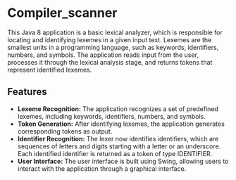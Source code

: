 # Compiler_scanner
This Java 8 application is a basic lexical analyzer, which is responsible for locating and identifying lexemes in a given input text. Lexemes are the smallest units in a programming language, such as keywords, identifiers, numbers, and symbols. The application reads input from the user, processes it through the lexical analysis stage, and returns tokens that represent identified lexemes.

## Features

 + **Lexeme Recognition:** The application recognizes a set of predefined lexemes, including keywords, identifiers, numbers, and symbols. 	 
 + **Token Generation:** After identifying lexemes, the application generates corresponding tokens as output.
 + **Identifier Recognition:** The lexer now identifies identifiers, which are sequences of letters and digits starting with a letter or an underscore. Each identified identifier is returned as a token of type IDENTIFIER.
 + **User Interface:** The user interface is built using Swing, allowing users to interact with the application through a graphical interface.

